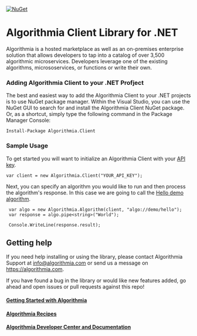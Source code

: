 [![NuGet](https://img.shields.io/nuget/v/Algorithmia.Client.svg)](https://www.nuget.org/packages/Algorithmia.Client)

# Algorithmia Client Library for .NET

Algorithmia is a hosted marketplace as well as an on-premises enterprise solution that allows developers to tap into a catalog of over 3,500 algorithmic microservices.  Developers leverage one of the existing algorithms, micrososervices, or functions or write their own.

### Adding Algorithmia Client to your .NET Profject
The best and easiest way to add the Algorithmia Client to your .NET projects is to use NuGet package manager.  Within the Visual Studio, you can use the NuGet GUI to search for and install the Algorithmia Client NuGet package.  Or, as a shortcut, simply type the following command in the Package Manager Console:

    Install-Package Algorithmia.Client

### Sample Usage

To get started you will want to initialize an Algorithmia Client with your [API key](https://algorithmia.com/developers/basics/customizing-api-keys/).

    var client = new Algorithmia.Client("YOUR_API_KEY");

Next, you can specify an algorithm you would like to run and then process the algorithm's response.  In this case we are going to call the [Hello demo algorithm](https://algorithmia.com/algorithms/demo/hello).

     var algo = new Algorithmia.Algorithm(client, "algo://demo/hello");
     var response = algo.pipe<string>("World");

     Console.WriteLine(response.result);

## Getting help

If you need help installing or using the library, please contact Algorithmia Support at info@algorithmia.com or send us a message on https://algorithmia.com.

If you have found a bug in the library or would like new features added, go ahead and open issues or pull requests against this repo!

#### [Getting Started with Algorithmia][0]
#### [Algorithmia Recipes][1]
#### [Algorithmia Developer Center and Documentation][2]

[0]: https://algorithmia.com/developers/getting-started/
[1]: https://algorithmia.com/developers/tutorials/recipes
[2]: https://algorithmia.com/developers/

